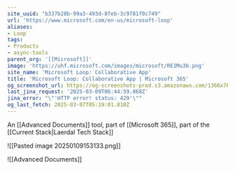 ```yaml
---
site_uuid: "b337b28b-99a3-493d-8feb-3c9781f0c749"
url: 'https://www.microsoft.com/en-us/microsoft-loop'
aliases:
- Loop
tags:
- Products
- async-tools
parent_org: '[[Microsoft]]'
image: 'https://uhf.microsoft.com/images/microsoft/RE1Mu3b.png'
site_name: 'Microsoft Loop: Collaborative App'
title: 'Microsoft Loop: Collaborative App | Microsoft 365'
og_screenshot_url: https://og-screenshots-prod.s3.amazonaws.com/1366x768/80/false/e9d5855054048f1e4724f07e587368948a9ea7e4305876427ff65a5747ce2975.jpeg
last_jina_request: '2025-03-09T06:44:59.868Z'
jina_error: "\"'HTTP error! status: 429'\""
og_last_fetch: 2025-03-07T05:19:01.810Z
---
```


An [[Advanced Documents]] tool, part of [[Microsoft 365]], part of the [[Current Stack|Laerdal Tech Stack]]


![[Pasted image 20250109153133.png]]

![[Advanced Documents]]
